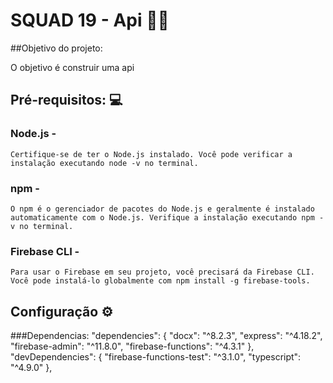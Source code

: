 # SQUAD 19 - Api :man_technologist:

##Objetivo do projeto:

O objetivo é construir uma api 

## Pré-requisitos: :computer:

### Node.js - 
`Certifique-se de ter o Node.js instalado. Você pode verificar a instalação executando node -v no terminal.`
### npm - 
`O npm é o gerenciador de pacotes do Node.js e geralmente é instalado automaticamente com o Node.js. Verifique a instalação executando npm -v no terminal.`
### Firebase CLI -
`Para usar o Firebase em seu projeto, você precisará da Firebase CLI. Você pode instalá-lo globalmente com npm install -g firebase-tools.`

## Configuração :gear: 

###Dependencias:
"dependencies": {
        "docx": "^8.2.3",
        "express": "^4.18.2",
        "firebase-admin": "^11.8.0",
        "firebase-functions": "^4.3.1"
      },
      "devDependencies": {
        "firebase-functions-test": "^3.1.0",
        "typescript": "^4.9.0"
      },










